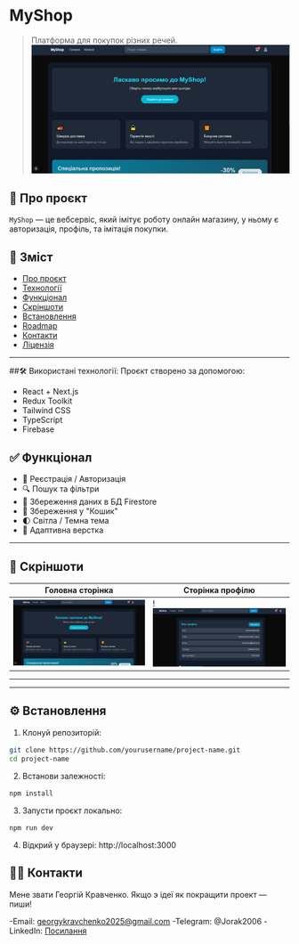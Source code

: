 #  MyShop
> Платформа для покупок різних речей.
![прев'ю](././public/image.png)



## 📌 Про проєкт

`MyShop` — це вебсервіс, який імітує роботу онлайн магазину, у ньому є авторизація, профіль, та імітація покупки.



## 🧠 Зміст

- [Про проєкт](#про-проєкт)
- [Технології](#технології)
- [Функціонал](#функціонал)
- [Скріншоти](#скріншоти)
- [Встановлення](#встановлення)
- [Roadmap](#roadmap)
- [Контакти](#контакти)
- [Ліцензія](#ліцензія)

---


##🛠 Використані технології:
Проєкт створено за допомогою:

- React + Next.js
- Redux Toolkit
- Tailwind CSS
- TypeScript
- Firebase

## ✅ Функціонал

- 🔐 Реєстрація / Авторизація
- 🔍 Пошук та фільтри
- 💾 Збереження даних в БД Firestore
- 🛒 Збереження у "Кошик"
- 🌓 Світла / Темна тема
- 📱 Адаптивна верстка

---

## 📸 Скріншоти

| Головна сторінка | Сторінка профілю |
|------------------|------------------|
| ![Home](././public/image.png) | !![Profile](././public/profile_image.png) |
---

---

## ⚙️ Встановлення

1. Клонуй репозиторій:
```bash
git clone https://github.com/yourusername/project-name.git
cd project-name
```
2. Встанови залежності:
```bash
npm install
```
3. Запусти проєкт локально:
```bash
npm run dev
```
4. Відкрий у браузері:
http://localhost:3000

## 🧑‍💻 Контакти

Мене звати Георгій Кравченко. Якщо э ідеї як покращити проект — пиши!

-Email: georgykravchenko2025@gmail.com
-Telegram: @Jorak2006
-LinkedIn: [Посилання](https://www.linkedin.com/in/%D0%B3%D0%B5%D0%BE%D1%80%D0%B3%D1%96%D0%B9-%D0%BA%D1%80%D0%B0%D0%B2%D1%87%D0%B5%D0%BD%D0%BA%D0%BE-108591367/)